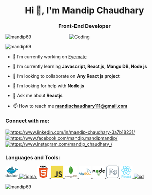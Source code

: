 

<h1 align="center">Hi 👋, I'm Mandip Chaudhary</h1>
<h3 align="center">Front-End Developer</h3>
<img align="right" alt="Coding" width="300" src="https://i.giphy.com/media/v1.Y2lkPTc5MGI3NjExNHJxZXY2bWh1eHhkbTR5cHFvcjZnYjMxaGt3enZ0ejRxdGg2bjNiMyZlcD12MV9pbnRlcm5hbF9naWZfYnlfaWQmY3Q9Zw/mTPjPA6SSXgTsnZ1Dh/giphy.gif">

<img src="https://komarev.com/ghpvc/?username=mandip69&label=Profile%20views&color=0e75b6&style=flat" alt="mandip69" /> 
<p align="left"> <img src="https://komarev.com/ghpvc/?username=mandip69&label=Profile%20views&color=0e75b6&style=flat" alt="mandip69" /> </p>

- 🔭 I’m currently working on [Eyemate](https://github.com/Mandip69/MERN-project)

- 🌱 I’m currently learning **Javascript, React js, Mango DB, Node js**

- 👯 I’m looking to collaborate on **Any React js project**

- 🤝 I’m looking for help with **Node js**

- 💬 Ask me about **Reactjs**

- 📫 How to reach me **mandipchaudhary111@gmail.com**

<h3 align="left">Connect with me:</h3>
<p align="left">
<a href="https://linkedin.com/in/https://www.linkedin.com/in/mandip-chaudhary-3a7b18231/" target="blank"><img align="center" src="https://raw.githubusercontent.com/rahuldkjain/github-profile-readme-generator/master/src/images/icons/Social/linked-in-alt.svg" alt="https://www.linkedin.com/in/mandip-chaudhary-3a7b18231/" height="30" width="40" /></a>
<a href="https://fb.com/https://www.facebook.com/mandip.mandipmandip/" target="blank"><img align="center" src="https://raw.githubusercontent.com/rahuldkjain/github-profile-readme-generator/master/src/images/icons/Social/facebook.svg" alt="https://www.facebook.com/mandip.mandipmandip/" height="30" width="40" /></a>
<a href="https://instagram.com/https://www.instagram.com/mandip_chaudhary_/" target="blank"><img align="center" src="https://raw.githubusercontent.com/rahuldkjain/github-profile-readme-generator/master/src/images/icons/Social/instagram.svg" alt="https://www.instagram.com/mandip_chaudhary_/" height="30" width="40" /></a>
</p>

<h3 align="left">Languages and Tools:</h3>
<p align="left"> <a href="https://www.docker.com/" target="_blank" rel="noreferrer"> <img src="https://raw.githubusercontent.com/devicons/devicon/master/icons/docker/docker-original-wordmark.svg" alt="docker" width="40" height="40"/> </a> <a href="https://www.figma.com/" target="_blank" rel="noreferrer"> <img src="https://www.vectorlogo.zone/logos/figma/figma-icon.svg" alt="figma" width="40" height="40"/> </a> <a href="https://www.w3.org/html/" target="_blank" rel="noreferrer"> <img src="https://raw.githubusercontent.com/devicons/devicon/master/icons/html5/html5-original-wordmark.svg" alt="html5" width="40" height="40"/> </a> <a href="https://developer.mozilla.org/en-US/docs/Web/JavaScript" target="_blank" rel="noreferrer"> <img src="https://raw.githubusercontent.com/devicons/devicon/master/icons/javascript/javascript-original.svg" alt="javascript" width="40" height="40"/> </a> <a href="https://www.mongodb.com/" target="_blank" rel="noreferrer"> <img src="https://raw.githubusercontent.com/devicons/devicon/master/icons/mongodb/mongodb-original-wordmark.svg" alt="mongodb" width="40" height="40"/> </a> <a href="https://www.mysql.com/" target="_blank" rel="noreferrer"> <img src="https://raw.githubusercontent.com/devicons/devicon/master/icons/mysql/mysql-original-wordmark.svg" alt="mysql" width="40" height="40"/> </a> <a href="https://nodejs.org" target="_blank" rel="noreferrer"> <img src="https://raw.githubusercontent.com/devicons/devicon/master/icons/nodejs/nodejs-original-wordmark.svg" alt="nodejs" width="40" height="40"/> </a> <a href="https://www.photoshop.com/en" target="_blank" rel="noreferrer"> <img src="https://raw.githubusercontent.com/devicons/devicon/master/icons/photoshop/photoshop-line.svg" alt="photoshop" width="40" height="40"/> </a> <a href="https://reactjs.org/" target="_blank" rel="noreferrer"> <img src="https://raw.githubusercontent.com/devicons/devicon/master/icons/react/react-original-wordmark.svg" alt="react" width="40" height="40"/> </a> <a href="https://www.adobe.com/products/xd.html" target="_blank" rel="noreferrer"> <img src="https://cdn.worldvectorlogo.com/logos/adobe-xd.svg" alt="xd" width="40" height="40"/> </a> </p>

<p><img align="center" src="https://github-readme-stats.vercel.app/api/top-langs?username=mandip69&show_icons=true&locale=en&layout=compact" alt="mandip69" /></p>
